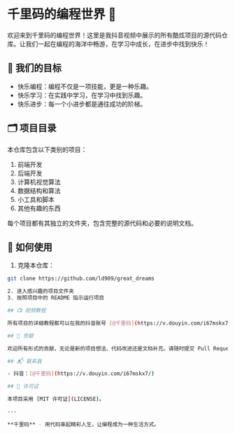 # 千里码的编程世界 🚀
欢迎来到千里码的编程世界！这里是我抖音视频中展示的所有酷炫项目的源代码仓库。让我们一起在编程的海洋中畅游，在学习中成长，在进步中找到快乐！

## 🎯 我们的目标

- 快乐编程：编程不仅是一项技能，更是一种乐趣。
- 快乐学习：在实践中学习，在学习中找到乐趣。
- 快乐进步：每一个小进步都是通往成功的阶梯。

## 🗂️ 项目目录

本仓库包含以下类别的项目：

1. 前端开发
2. 后端开发
3. 计算机视觉算法
4. 数据结构和算法
5. 小工具和脚本
6. 其他有趣的东西

每个项目都有其独立的文件夹，包含完整的源代码和必要的说明文档。

## 🚀 如何使用

1. 克隆本仓库：
```bash
git clone https://github.com/ld909/great_dreams

2. 进入感兴趣的项目文件夹
3. 按照项目中的 README 指示运行项目

## 📺 视频教程

所有项目的详细教程都可以在我的抖音账号 [@千里码](https://v.douyin.com/i67mskx7/) 上找到。欢迎关注，一起学习成长！

## 🤝 贡献

欢迎所有形式的贡献，无论是新的项目想法、代码改进还是文档补充。请随时提交 Pull Request 或创建 Issue。

## 📬 联系我

- 抖音：[@千里码](https://v.douyin.com/i67mskx7/)

## 📄 许可证

本项目采用 [MIT 许可证](LICENSE)。

---

**千里码** - 用代码串起精彩人生，让编程成为一种生活方式。